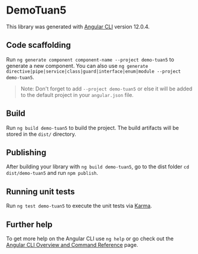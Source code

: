 # DemoTuan5

This library was generated with [Angular CLI](https://github.com/angular/angular-cli) version 12.0.4.

## Code scaffolding

Run `ng generate component component-name --project demo-tuan5` to generate a new component. You can also use `ng generate directive|pipe|service|class|guard|interface|enum|module --project demo-tuan5`.
> Note: Don't forget to add `--project demo-tuan5` or else it will be added to the default project in your `angular.json` file. 

## Build

Run `ng build demo-tuan5` to build the project. The build artifacts will be stored in the `dist/` directory.

## Publishing

After building your library with `ng build demo-tuan5`, go to the dist folder `cd dist/demo-tuan5` and run `npm publish`.

## Running unit tests

Run `ng test demo-tuan5` to execute the unit tests via [Karma](https://karma-runner.github.io).

## Further help

To get more help on the Angular CLI use `ng help` or go check out the [Angular CLI Overview and Command Reference](https://angular.io/cli) page.
